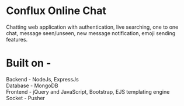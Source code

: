 # Conflux Online Chat
Chatting web application with authentication, live searching, one to one chat, message seen/unseen, new message notification, emoji sending features.


# Built on -
Backend - NodeJs, ExpressJs \
Database - MongoDB \
Frontend - jQuery and JavaScript, Bootstrap, EJS templating engine \
Socket - Pusher




